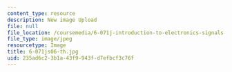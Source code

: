 ```yaml
---
content_type: resource
description: New image Upload
file: null
file_location: /coursemedia/6-071j-introduction-to-electronics-signals-and-measurement-spring-2006/235ad6c23b1a43f9943fd7efbcf3c76f_6-071js06-th.jpg
file_type: image/jpeg
resourcetype: Image
title: 6-071js06-th.jpg
uid: 235ad6c2-3b1a-43f9-943f-d7efbcf3c76f
---
```

